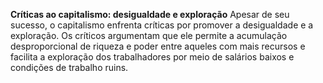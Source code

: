 **Críticas ao capitalismo: desigualdade e exploração**
    Apesar de seu sucesso, o capitalismo enfrenta críticas por promover a desigualdade e a exploração. Os críticos argumentam que ele permite a acumulação desproporcional de riqueza e poder entre aqueles com mais recursos e facilita a exploração dos trabalhadores por meio de salários baixos e condições de trabalho ruins.
